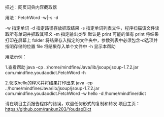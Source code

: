 描述：网页词典内容截取器

用法：FetchWord -w|-s -d

  -w     指定单词
  -d     指定路径存放抓取结果
  -s     指定单词列表文件，程序扫描该文件读取所有单词并抓取其释义
  -m     指定输出类型
          默认是
           print
          可能的值有
           print    将结果打印在屏幕上
           folder   将结果存入指定的文件夹中，参数列表中必须包含-d选项并指明存储的位置
           file     将结果存入单个文件中
  -h     显示本帮助

用法示例：

1.查看帮助
java -cp .:/home/mindfine/Java/lib/jsoup/jsoup-1.7.2.jar com.mindfine.youdaodict.FetchWord -h

2.获取hello的释义并将结果打印出来
java -cp .:/home/mindfine/Java/lib/jsoup/jsoup-1.7.2.jar com.mindfine.youdaodict.FetchWord -w hello -d /home/mindfine/dict

请在项目主页报告程序的错误，欢迎任何形式的复制和转发
项目主页：https://github.com/rankun203/YoudaoDict
